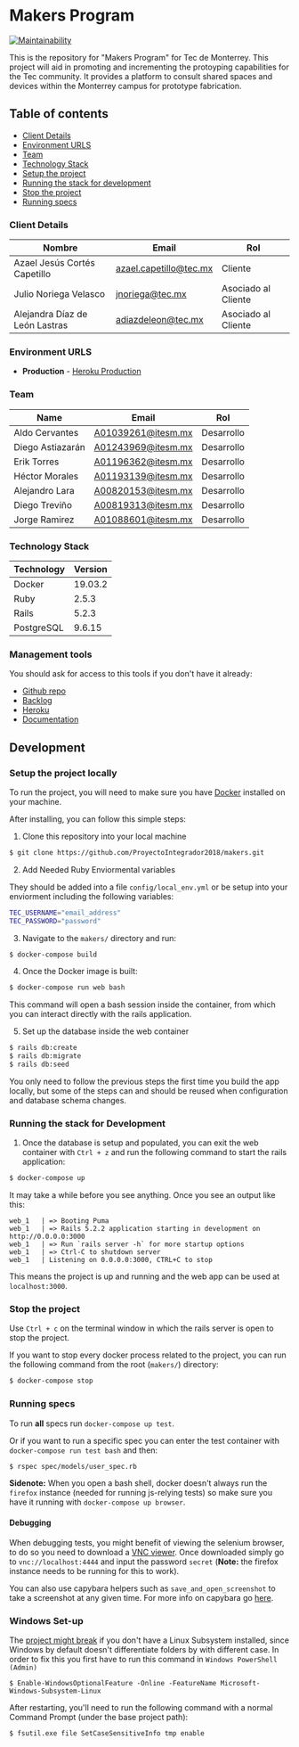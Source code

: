 # Makers Program

[![Maintainability](https://api.codeclimate.com/v1/badges/2c16e29a1eaf6d9f81f0/maintainability)](https://codeclimate.com/github/ProyectoIntegrador2018/makers/maintainability)

This is the repository for "Makers Program" for Tec de Monterrey. This project will aid in promoting and incrementing the protoyping capabilities for the Tec community. It provides a platform to consult shared spaces and devices within the Monterrey campus for prototype fabrication.

## Table of contents

* [Client Details](#client-details)
* [Environment URLS](#environment-urls)
* [Team](#team)
* [Technology Stack](#technology-stack)
* [Setup the project](#setup-the-project-locally)
* [Running the stack for development](#running-the-stack-for-development)
* [Stop the project](#stop-the-project)
* [Running specs](#running-specs)

### Client Details

| Nombre                         | Email                    | Rol                 |
| ------------------------------ | ------------------------ | ------------------- |
| Azael Jesús Cortés Capetillo   | azael.capetillo@tec.mx   | Cliente             |
| Julio Noriega Velasco          | jnoriega@tec.mx          | Asociado al Cliente |
| Alejandra Díaz de León Lastras | adiazdeleon@tec.mx       | Asociado al Cliente |


### Environment URLS

* **Production** - [Heroku Production](https://makersprogram.herokuapp.com/)

### Team

| Name                              | Email              | Rol        |
| --------------------------------- | ------------------ | ---------- |
| Aldo Cervantes                    | A01039261@itesm.mx | Desarrollo |
| Diego Astiazarán                  | A01243969@itesm.mx | Desarrollo |
| Erik Torres                       | A01196362@itesm.mx | Desarrollo |
| Héctor Morales                    | A01193139@itesm.mx | Desarrollo |
| Alejandro Lara                    | A00820153@itesm.mx | Desarrollo |
| Diego Treviño                     | A00819313@itesm.mx | Desarrollo |
| Jorge Ramirez                     | A01088601@itesm.mx | Desarrollo |

### Technology Stack
| Technology    | Version      |
| ------------- | -------------|
| Docker        | 19.03.2      |
| Ruby          | 2.5.3        |
| Rails         |  5.2.3       |
| PostgreSQL    |  9.6.15      |

### Management tools

You should ask for access to this tools if you don't have it already:

* [Github repo](https://github.com/ProyectoIntegrador2018/makers)
* [Backlog](https://github.com/ProyectoIntegrador2018/makers/projects)
* [Heroku](https://makersprogram.herokuapp.com/)
* [Documentation](https://drive.google.com/open?id=18KPPQ1VZwSyOb2UREPyWXmzGm2MxcWDy)

## Development

### Setup the project locally

To run the project, you will need to make sure you have [Docker](https://docker.com) installed on your machine.

After installing, you can follow this simple steps:

1. Clone this repository into your local machine

```bash
$ git clone https://github.com/ProyectoIntegrador2018/makers.git
```

2. Add Needed Ruby Enviormental variables

They should be added into a file `config/local_env.yml` or be setup into your enviorment including the following variables:
```bash
TEC_USERNAME="email_address"
TEC_PASSWORD="password"
```

3. Navigate to the `makers/` directory and run:

```bash
$ docker-compose build
```

4. Once the Docker image is built:

```bash
$ docker-compose run web bash
```

This command will open a bash session inside the container, from which you can interact directly with the rails application.

5. Set up the database inside the web container

```bash
$ rails db:create
$ rails db:migrate
$ rails db:seed
```

You only need to follow the previous steps the first time you build the app locally, but some of the steps can and should be reused when configuration and database schema changes.

### Running the stack for Development

1. Once the database is setup and populated, you can exit the web container with `Ctrl + z` and run the following command to start the rails application:

```bash
$ docker-compose up
```

It may take a while before you see anything. Once you see an output like this:

```
web_1   | => Booting Puma
web_1   | => Rails 5.2.2 application starting in development on http://0.0.0.0:3000
web_1   | => Run `rails server -h` for more startup options
web_1   | => Ctrl-C to shutdown server
web_1   | Listening on 0.0.0.0:3000, CTRL+C to stop
```

This means the project is up and running and the web app can be used at `localhost:3000`.

### Stop the project

Use `Ctrl + c` on the terminal window in which the rails server is open to stop the project.

If you want to stop every docker process related to the project, you can run the following command from the root (`makers/`) directory:

```bash
$ docker-compose stop
```

### Running specs

To run **all** specs run `docker-compose up test`.

Or if you want to run a specific spec you can enter the test container with `docker-compose run test bash` and then:

```bash
$ rspec spec/models/user_spec.rb
```

**Sidenote:** When you open a bash shell, docker doesn't always run the `firefox` instance (needed for running js-relying tests) so make sure you have it running with `docker-compose up browser`.

#### Debugging

When debugging tests, you might benefit of viewing the selenium browser, to do so you need to download a [VNC viewer](https://www.realvnc.com/es/connect/download/viewer/). Once downloaded simply go to `vnc://localhost:4444` and input the password `secret` (**Note:** the firefox instance needs to be running for this to work).

You can also use capybara helpers such as `save_and_open_screenshot` to take a screenshot at any given time. For more info on capybara go [here](https://github.com/teamcapybara/capybara).



### Windows Set-up

The [project might break](https://github.com/rails/sprockets/issues/283) if you don't have a Linux Subsystem installed, since Windows by default doesn't differentiate folders by with different case. In order to fix this you first have to run this command in `Windows PowerShell (Admin)`

```
$ Enable-WindowsOptionalFeature -Online -FeatureName Microsoft-Windows-Subsystem-Linux
```

After restarting, you'll need to run the following command with a normal Command Prompt (under the base project path):

```
$ fsutil.exe file SetCaseSensitiveInfo tmp enable
```